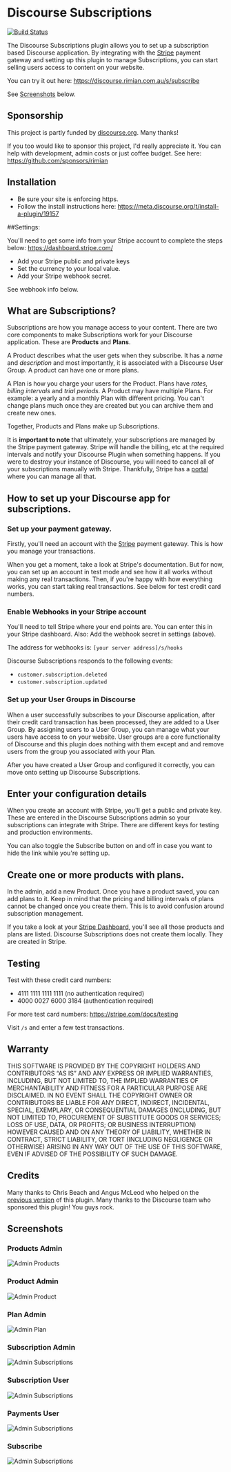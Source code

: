 # Discourse Subscriptions

[![Build Status](https://travis-ci.org/rimian/discourse-subscriptions.svg?branch=master)](https://travis-ci.org/rimian/discourse-subscriptions)

The Discourse Subscriptions plugin allows you to set up a subscription based Discourse application. By integrating with the [Stripe](https://stripe.com) payment gateway and setting up this plugin to manage Subscriptions, you can start selling users access to content on your website.

You can try it out here: https://discourse.rimian.com.au/s/subscribe

See [Screenshots](#screenshots) below.

## Sponsorship

This project is partly funded by [discourse.org](https://discourse.org). Many thanks!

If you too would like to sponsor this project, I'd really appreciate it. You can help with development, admin costs or just coffee budget. See here: https://github.com/sponsors/rimian

## Installation

* Be sure your site is enforcing https.
* Follow the install instructions here: https://meta.discourse.org/t/install-a-plugin/19157

##Settings:

You'll need to get some info from your Stripe account to complete the steps below: https://dashboard.stripe.com/

* Add your Stripe public and private keys
* Set the currency to your local value.
* Add your Stripe webhook secret.

See webhook info below.

## What are Subscriptions?

Subscriptions are how you manage access to your content. There are two core components to make Subscriptions work for your Discourse application. These are **Products** and **Plans**.

A Product describes what the user gets when they subscribe. It has a *name* and *description* and most importantly, it is associated with a Discourse User Group. A product can have one or more plans.

A Plan is how you charge your users for the Product. Plans have *rates*, *billing intervals* and *trial periods*. A Product may have multiple Plans. For example: a yearly and a monthly Plan with different pricing. You can't change plans much once they are created but you can archive them and create new ones.

Together, Products and Plans make up Subscriptions.

It is **important to note** that ultimately, your subscriptions are managed by the Stripe payment gateway. Stripe will handle the billing, etc at the required intervals and notify your Discourse Plugin when something happens. If you were to destroy your instance of Discourse, you will need to cancel all of your subscriptions manually with Stripe. Thankfully, Stripe has a [portal](https://dashboard.stripe.com) where you can manage all that.

## How to set up your Discourse app for subscriptions.

### Set up your payment gateway.

Firstly, you'll need an account with the [Stripe](https://stripe.com) payment gateway. This is how you manage your transactions.

When you get a moment, take a look at Stripe's documentation. But for now, you can set up an account in test mode and see how it all works without making any real transactions. Then, if you're happy with how everything works, you can start taking real transactions. See below for test credit card numbers.

### Enable Webhooks in your Stripe account

You'll need to tell Stripe where your end points are. You can enter this in your Stripe dashboard.
Also: Add the webhook secret in settings (above).

The address for webhooks is: `[your server address]/s/hooks`

Discourse Subscriptions responds to the following events:

* `customer.subscription.deleted`
* `customer.subscription.updated`

### Set up your User Groups in Discourse

When a user successfully subscribes to your Discourse application, after their credit card transaction has been processed, they are added to a User Group. By assigning users to a User Group, you can manage what your users have access to on your website. User groups are a core functionality of Discourse and this plugin does nothing with them except and and remove users from the group you associated with your Plan.

After you have created a User Group and configured it correctly, you can move onto setting up Discourse Subscriptions.

## Enter your configuration details

When you create an account with Stripe, you'll get a public and private key. These are entered in the Discourse Subscriptions admin so your subscriptions can integrate with Stripe. There are different keys for testing and production environments.

You can also toggle the Subscribe button on and off in case you want to hide the link while you're setting up.

## Create one or more products with plans.

In the admin, add a new Product. Once you have a product saved, you can add plans to it. Keep in mind that the pricing and billing intervals of plans cannot be changed once you create them. This is to avoid confusion around subscription management.

If you take a look at your [Stripe Dashboard](https://dashboard.stripe.com), you'll see all those products and plans are listed. Discourse Subscriptions does not create them locally. They are created in Stripe.

## Testing

Test with these credit card numbers:

* 4111 1111 1111 1111 (no authentication required)
* 4000 0027 6000 3184 (authentication required)

For more test card numbers: https://stripe.com/docs/testing

Visit `/s` and enter a few test transactions.

## Warranty

THIS SOFTWARE IS PROVIDED BY THE COPYRIGHT HOLDERS AND CONTRIBUTORS “AS IS” AND ANY EXPRESS OR IMPLIED WARRANTIES, INCLUDING, BUT NOT LIMITED TO, THE IMPLIED WARRANTIES OF MERCHANTABILITY AND FITNESS FOR A PARTICULAR PURPOSE ARE DISCLAIMED. IN NO EVENT SHALL THE COPYRIGHT OWNER OR CONTRIBUTORS BE LIABLE FOR ANY DIRECT, INDIRECT, INCIDENTAL, SPECIAL, EXEMPLARY, OR CONSEQUENTIAL DAMAGES (INCLUDING, BUT NOT LIMITED TO, PROCUREMENT OF SUBSTITUTE GOODS OR SERVICES; LOSS OF USE, DATA, OR PROFITS; OR BUSINESS INTERRUPTION) HOWEVER CAUSED AND ON ANY THEORY OF LIABILITY, WHETHER IN CONTRACT, STRICT LIABILITY, OR TORT (INCLUDING NEGLIGENCE OR OTHERWISE) ARISING IN ANY WAY OUT OF THE USE OF THIS SOFTWARE, EVEN IF ADVISED OF THE POSSIBILITY OF SUCH DAMAGE.

## Credits

Many thanks to Chris Beach and Angus McLeod who helped on the [previous version](https://github.com/chrisbeach/discourse-donations) of this plugin. Many thanks to the Discourse team who sponsored this plugin! You guys rock.

## Screenshots

### Products Admin
![Admin Products](doc/admin-products.png)
### Product Admin
![Admin Product](doc/admin-product.png)
### Plan Admin
![Admin Plan](doc/admin-plan.png)
### Subscription Admin
![Admin Subscriptions](doc/admin-subscriptions.png)
### Subscription User
![Admin Subscriptions](doc/user-subscriptions.png)
### Payments User
![Admin Subscriptions](doc/user-payments.png)
### Subscribe
![Admin Subscriptions](doc/subscribe.png)
